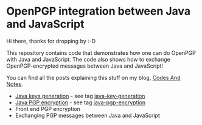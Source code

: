  
# OpenPGP integration between Java and JavaScript

Hi there, thanks for dropping by :-D

This repository contains code that demonstrates how one can do OpenPGP with Java and JavaScript.
The code also shows how to exchange OpenPGP-encrypted messages between Java and JavaScript! 

You can find all the posts explaining this stuff on my blog, [Codes And Notes](https://codesandnotes.be). 

* [Java keys generation](https://www.codesandnotes.be/2018/07/17/openpgp-java-keys-generation/) - see tag [java-key-generation](https://github.com/codesandnotes/openpgp-integration/tree/java-key-generation)
* [Java PGP encryption](https://www.codesandnotes.be/?p=1321&preview=true) - see tag [java-pgp-encryption](https://github.com/codesandnotes/openpgp-integration/tree/java-pgp-encryption)
* Front end PGP encryption
* Exchanging PGP messages between Java and JavaScript
